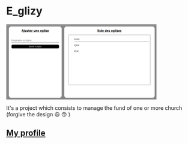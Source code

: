 # E_glizy
<img src="https://github.com/Jossuc4/E_glizy/blob/master/Images/Accueil.png" width="400px" height="200px" align="center">

It's a project which consists to manage the fund of one or more church (forgive the design :smiley: :kissing_closed_eyes: )

## [My profile](https://github.com/Jossuc4)